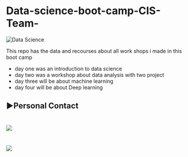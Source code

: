 # Data-science-boot-camp-CIS-Team-
![Data Science](https://user-images.githubusercontent.com/55801427/127027935-5d7d6de8-1a2d-411b-ac8d-6c07856c6f96.png)

This repo has the data and recourses about all work shops i made in this boot camp 
- day one was an introduction to data science 
- day two was a workshop about data analysis with two project 
- day three will be about machine learning
- day four will be about Deep learning 

## **▶Personal Contact**
# <a href="https://www.facebook.com/saifaleslam1219/" title="Facebook"><img src="https://img.shields.io/badge/Facebook-%234267B2?style=flat&logo=Facebook&logoColor=white"/></a>
# <a href="https://www.linkedin.com/in/seif-maghraby/" title="LinkedIn"><img src="https://img.shields.io/badge/LinkedIn-%230177B5?style=flat&logo=linkedin&logoColor=white"/></a>
